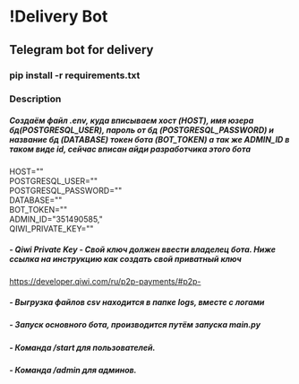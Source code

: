 # !Delivery Bot

Telegram bot for delivery
------------------------------------

### pip install -r requirements.txt

### Description
##### Создаём файл .env, куда вписываем хост (HOST), имя юзера бд(POSTGRESQL_USER), пароль от бд (POSTGRESQL_PASSWORD) и название бд (DATABASE) токен бота (BOT_TOKEN) а так же ADMIN_ID в таком виде id, сейчас вписан айди разработчика этого бота
  HOST=""  
  POSTGRESQL_USER=""  
  POSTGRESQL_PASSWORD=""  
  DATABASE=""  
  BOT_TOKEN=""  
  ADMIN_ID="351490585,"  
  QIWI_PRIVATE_KEY=""


##### - Qiwi Private Key - Свой ключ должен ввести владелец бота. Ниже ссылка на инструкцию как создать свой приватный ключ


https://developer.qiwi.com/ru/p2p-payments/#p2p-


##### - Выгрузка файлов csv находится в папке logs, вместе с логами

##### - Запуск основного бота, производится путём запуска main.py

##### - Команда /start для пользователей.

##### - Команда /admin для админов.
